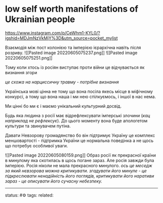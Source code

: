 # low self worth manifestations of Ukrainian people
https://www.instagram.com/p/CeWhm1-KYL0/?igshid=MDJmNzVkMjY%3D&utm_source=pocket_mylist

Взаємодія між пост колонією та імперією ієрархічна навіть після розриву.
![[Pasted image 20220605075237.png]]
![[Pasted image 20220605075251.png]]

Тому коли хтось із росіян виступає проти війни це відчувається як визнання згори

*це схожа на нарциссичну травму - потрібне визнання*

Українська мові цінна не тому що вона посіла якесь місце в міфічному конкурсі, а тому що вона наша і ми нею спілкуємось, і іншої в нас нема.

Ми цінні бо ми є і маємо унікальний культурний досвід.

Будь яка людина з росії має відрефлексувати імперські злочини (*кац наприклад не рефлексує*). До цього моменту вона буде апологетом культури та звинувачем путіна.

Давати Невзорову громадянство бо він підтримує Україну це комплекс меншовартості - підтримка України це нормальна поведінка а не щось що потребує особливої уваги.

![[Pasted image 20220605080159.png]]
Образ росії як прекрасної країни в минулому яка скотилась в щось погане зараз. 
Але росія завжди була імперією. Росія ніколи не мала прекрасного минулого.
*ось це меседж за який нєвзорова можна критикувати. згадувати його минуле - це підкреслювати ненадійність його поглядів, критикувати його наративи зараз - це описувати його сучасну небезпеку.*



---
status: #⚙️ 
tags: 
related: 